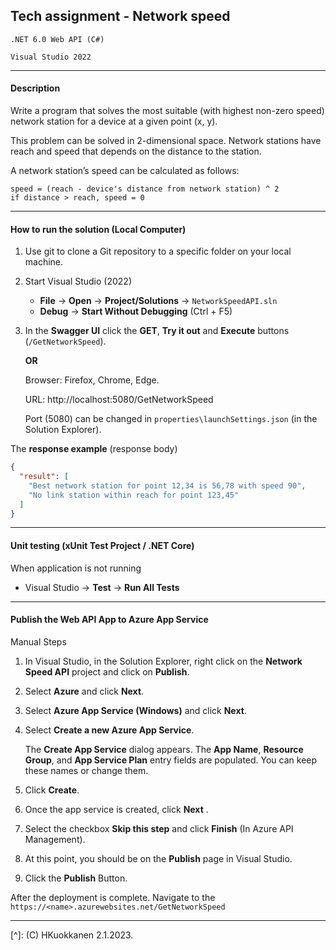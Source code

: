## Tech assignment - Network speed

`.NET 6.0 Web API (C#)`

`Visual Studio 2022`

------

#### **Description**

Write a program that solves the most suitable (with highest non-zero speed) network station
for a device at a given point (x, y).

This problem can be solved in 2-dimensional space. Network stations have reach and speed
that depends on the distance to the station.

A network station’s speed can be calculated as follows:

```
speed = (reach - device's distance from network station) ^ 2
if distance > reach, speed = 0 
```
------

#### **How to run the solution** (Local Computer)

1. Use git to clone a Git repository to a specific folder on your local machine.

2. Start Visual Studio (2022)

   - **File** -> **Open** -> **Project/Solutions** -> `NetworkSpeedAPI.sln`
   - **Debug** -> **Start  Without Debugging** (Ctrl + F5) 

3. In the **Swagger UI** click the **GET**, **Try it out** and **Execute** buttons (`/GetNetworkSpeed`).

   **OR**

   Browser: Firefox, Chrome, Edge. 

   URL: http://localhost:5080/GetNetworkSpeed

   Port (5080) can be changed in `properties\launchSettings.json` (in the Solution Explorer).

   


The **response example** (response body)

```json
{
  "result": [
    "Best network station for point 12,34 is 56,78 with speed 90",
    "No link station within reach for point 123,45"
  ]
}
```

------

#### **Unit testing** (xUnit Test Project / .NET Core) 

When application is not running

- Visual Studio -> **Test** -> **Run All Tests**

---

#### Publish the Web API App to Azure App Service

Manual Steps 

1. In Visual Studio, in the Solution Explorer, right click on the **Network Speed API** project and click on **Publish**.

2. Select **Azure** and click **Next**.

3. Select **Azure App Service (Windows)** and click **Next**.

4. Select **Create a new Azure App Service**.

   The **Create App Service** dialog appears. The **App Name**, **Resource Group**, and **App Service Plan** entry fields are populated. You can keep these names or change them.

5. Click **Create**.

6. Once the app service is created, click **Next** .

7.  Select the checkbox **Skip this step** and click **Finish** (In Azure API Management). 

8.  At this point, you should be  on the **Publish** page in Visual Studio. 

9. Click the **Publish** Button.

   

After the deployment is complete. Navigate to the `https://<name>.azurewebsites.net/GetNetworkSpeed`



------

[^]: (C) HKuokkanen 2.1.2023. 
